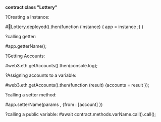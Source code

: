 ****contract class "Lottery"****

?Creating a Instance: 

#Lottery.deployed().then(function (instance) { app = instance ;} )

?calling getter:

#app.getterName();

?Getting Accounts:

#web3.eth.getAccounts().then(console.log);

?Assigning accounts to a variable:

#web3.eth.getAccounts().then(function (result) {accounts = result });

?calling a setter method:

#app.setterName(params , {from : [account] })

?calling a public variable:
#await contract.methods.varName.call().call();

